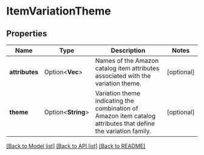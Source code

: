 # ItemVariationTheme

## Properties

Name | Type | Description | Notes
------------ | ------------- | ------------- | -------------
**attributes** | Option<**Vec<String>**> | Names of the Amazon catalog item attributes associated with the variation theme. | [optional]
**theme** | Option<**String**> | Variation theme indicating the combination of Amazon item catalog attributes that define the variation family. | [optional]

[[Back to Model list]](../README.md#documentation-for-models) [[Back to API list]](../README.md#documentation-for-api-endpoints) [[Back to README]](../README.md)


